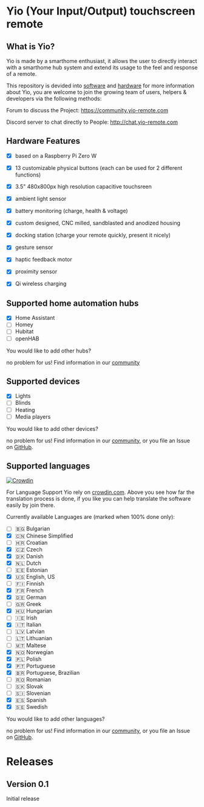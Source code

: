 # Yio (Your Input/Output) touchscreen remote

## What is Yio?
Yio is made by a smarthome enthusiast, it allows the user to directly interact with a smarthome hub system and extend its usage to the feel and response of a remote.

This repository is devided into [software](/software) and [hardware](/hardware)
for more information about Yio, you are welcome to join the growing team of users, helpers & developers via the following methods:

Forum to discuss the Project:
https://community.yio-remote.com

Discord server to chat directly to People:
http://chat.yio-remote.com


## Hardware Features

- [x] based on a Raspberry Pi Zero W
- [x] 13 customizable physical buttons (each can be used for 2 different functions)
- [x] 3.5" 480x800px high resolution capacitive touchsreen
- [x] ambient light sensor
- [x] battery monitoring (charge, health & voltage)
- [x] custom designed, CNC milled, sandblasted and anodized housing
- [x] docking station (charge your remote quickly, present it nicely)
- [x] gesture sensor
- [x] haptic feedback motor
- [x] proximity sensor
- [x] Qi wireless charging


## Supported home automation hubs

- [x] Home Assistant
- [ ] Homey
- [ ] Hubitat
- [ ] openHAB

You would like to add other hubs?

no problem for us! Find information in our [community](https://community.yio-remote.com)


## Supported devices
- [x] Lights
- [ ] Blinds
- [ ] Heating
- [ ] Media players

You would like to add other devices?

no problem for us! Find information in our [community](https://community.yio-remote.com),
or you file an Issue on [GitHub](https://github.com/martonborzak/yio-remote/issues).


## Supported languages

[![Crowdin](https://d322cqt584bo4o.cloudfront.net/yio-remote-translation/localized.svg)](https://crowdin.com/project/yio-remote-translation)

For Language Support Yio rely on [crowdin.com](http://translation.yio-remote.com).
Above you see how far the translation process is done, if you like you can help translate the software easily by join there.

Currently available Languages are (marked when 100% done only):

- [ ] 🇧🇬 Bulgarian
- [x] 🇨🇳 Chinese Simplified
- [ ] 🇭🇷 Croatian
- [x] 🇨🇿 Czech
- [x] 🇩🇰 Danish
- [x] 🇳🇱 Dutch
- [ ] 🇪🇪 Estonian
- [x] 🇺🇸 English, US
- [ ] 🇫🇮 Finnish
- [x] 🇫🇷 French
- [x] 🇩🇪 German
- [ ] 🇬🇷 Greek
- [x] 🇭🇺 Hungarian
- [ ] 🇮🇪 Irish
- [x] 🇮🇹 Italian
- [ ] 🇱🇻 Latvian
- [ ] 🇱🇹 Lithuanian
- [ ] 🇲🇹 Maltese
- [x] 🇳🇴 Norwegian
- [x] 🇵🇱 Polish
- [x] 🇵🇹 Portuguese
- [x] 🇧🇷 Portuguese, Brazilian
- [ ] 🇷🇴 Romanian
- [ ] 🇸🇰 Slovak
- [ ] 🇸🇮 Slovenian
- [x] 🇪🇸 Spanish
- [x] 🇸🇪 Swedish

You would like to add other languages? 

no problem for us! Find information in our [community](https://community.yio-remote.com),
or you file an Issue on [GitHub](http://issues.yio-remote.com).




# Releases
## Version 0.1
Initial release
